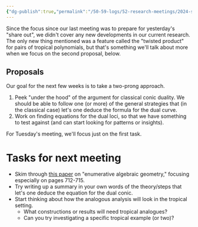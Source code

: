 ```yaml
---
{"dg-publish":true,"permalink":"/50-59-logs/52-research-meetings/2024-summer/reu-meeting-2024-08-09/","updated":"2024-08-09T14:06:04-07:00"}
---
```


Since the focus since our last meeting was to prepare for yesterday's "share out", we didn't cover any new developments in our current research. The only new thing mentioned was a feature called the "twisted product" for pairs of tropical polynomials, but that's something we'll talk about more when we focus on the second proposal, below.
## Proposals

Our goal for the next few weeks is to take a two-prong approach.
1. Peek "under the hood" of the argument for classical conic duality. We should be able to follow one (or more) of the general strategies that (in the classical case) let's one deduce the formula for the dual curve.
2. Work on finding equations for the dual loci, so that we have something to test against (and can start looking for patterns or insights).

For Tuesday's meeting, we'll focus just on the first task.

# Tasks for next meeting

- Skim through [this paper](https://cpslo-my.sharepoint.com/:b:/g/personal/rweaston_calpoly_edu/EcdW_rsH3-9LogIKk5IAg04B0Z1d7lG_RO6TmdAUf3KGkQ?e=cQ9Fbb) on "enumerative algebraic geometry," focusing especially on pages 712-715.
- Try writing up a summary in your own words of the theory/steps that let's one deduce the equation for the dual conic.
- Start thinking about how the analogous analysis will look in the tropical setting.
	- What constructions or results will need tropical analogues?
	- Can you try investigating a specific tropical example (or two)?